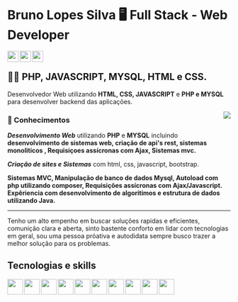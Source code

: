 # Bruno Lopes Silva 🖥️  Full Stack - Web Developer

<div class="icons">
  <a href="mailto:brunolopessilva34@gmail.com">
    <img align="left" height="25" src="https://cdn-icons-png.flaticon.com/512/281/281769.png" />
  </a>
  <a href="https://www.instagram.com/brunosilva_brn/">
    <img align="left" height="25" src="https://cdn-icons-png.flaticon.com/512/2111/2111463.png" />
  </a>
  <a href="https://github.com/brunosilvabrn">
    <img align="left" height="25" src="https://cdn.jsdelivr.net/gh/devicons/devicon/icons/github/github-original.svg" />
  </a>
</div>

<br>

## 🧑‍💻 PHP, JAVASCRIPT, MYSQL, HTML e CSS.


Desenvolvedor Web utilizando **HTML, CSS, JAVASCRIPT** e **PHP e MYSQL** para desenvolver backend das aplicações. 

<img align="right" src="https://thumbs.gfycat.com/HeavyLiquidAnnelid-size_restricted.gif" />

### 📖 Conhecimentos 

***Desenvolvimento Web*** utilizando **PHP** e **MYSQL** incluindo **desenvolvimento de sistemas web, criação de api's rest, sistemas monoliticos , Requisiçoes assícronas com Ajax, Sistemas mvc.**

***Criação de sites e Sistemas*** com html, css, javascript, bootstrap.

**Sistemas MVC, Manipulação de banco de dados Mysql, Autoload com php utilizando composer, Requisições assícronas com Ajax/Javascript.
Expêriencia com desenvolvimento de algoritimos e estrutura de dados utilizando Java.**
<hr>
Tenho um alto empenho em buscar soluções rapidas e eficientes, comunição clara e aberta, sinto bastente conforto em lidar com tecnologias em geral, sou uma pessoa próativa e autodidata sempre busco trazer a melhor solução para os problemas.

## Tecnologias e skills

<div class="icons">
  <img align="left" height="35" src="https://cdn.jsdelivr.net/gh/devicons/devicon/icons/html5/html5-original.svg" />
  <img align="left" height="35" src="https://cdn.jsdelivr.net/gh/devicons/devicon/icons/css3/css3-original.svg" />
  <img align="left" height="35" src="https://cdn.jsdelivr.net/gh/devicons/devicon/icons/javascript/javascript-original.svg" />
  <img align="left" height="35" src="https://cdn.jsdelivr.net/gh/devicons/devicon/icons/php/php-original.svg" />
  <img align="left" height="35" src="https://cdn.jsdelivr.net/gh/devicons/devicon/icons/mysql/mysql-original-wordmark.svg" />
  <img align="left" height="35" src="https://cdn.jsdelivr.net/gh/devicons/devicon/icons/java/java-original.svg" />
  <img align="left" height="35" src="https://cdn.jsdelivr.net/gh/devicons/devicon/icons/bootstrap/bootstrap-original.svg" />
  <img align="left" height="35" src="https://cdn.jsdelivr.net/gh/devicons/devicon/icons/git/git-original.svg" />
  <img align="left" height="35" src="https://cdn.jsdelivr.net/gh/devicons/devicon/icons/github/github-original-wordmark.svg" />
  <img align="left" height="35" src="https://cdn.worldvectorlogo.com/logos/sublime-text.svg" />
</div>

<!-- ### Hi there 👋 -->

<!--
**brunosilvabrn/brunosilvabrn** is a ✨ _special_ ✨ repository because its `README.md` (this file) appears on your GitHub profile.

Here are some ideas to get you started:

- 🔭 I’m currently working on ...
- 🌱 I’m currently learning ...
- 👯 I’m looking to collaborate on ...
- 🤔 I’m looking for help with ...
- 💬 Ask me about ...
- 📫 How to reach me: ...
- 😄 Pronouns: ...
- ⚡ Fun fact: ...
-->
